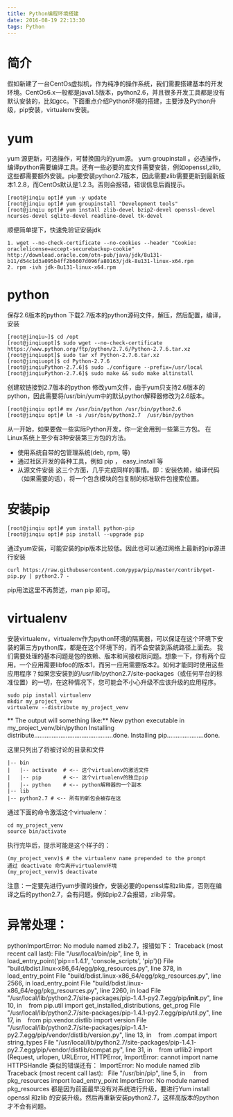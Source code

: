 ```yaml
---
title: Python编程环境搭建
date: 2016-08-19 22:13:30
tags: Python
---
```


# 简介  #
假如新建了一台CentOs虚拟机，作为纯净的操作系统，我们需要搭建基本的开发环境。CentOs6.x一般都是java1.5版本，python2.6，并且很多开发工具都是没有默认安装的，比如gcc。下面重点介绍Python环境的搭建，主要涉及Python升级，pip安装，virtualenv安装。
# yum #
yum 源更新，可选操作，可替换国内的yum源。
yum groupinstall 。必选操作，编译python需要编译工具。还有一些必要的库文件需要安装，例如openssl,zlib,这些都需要额外安装。pip要安装python2.7版本，因此需要zlib需要更新到最新版本1.2.8，而CentOs默认是1.2.3。否则会报错，错误信息后面提示。
```
[root@jinqiu opt]# yum -y update
[root@jinqiu opt]# yum groupinstall "Development tools"
[root@jinqiu opt]# yum install zlib-devel bzip2-devel openssl-devel ncurses-devel sqlite-devel readline-devel tk-devel
```
顺便简单提下，快速免验证安装jdk
```
1. wget --no-check-certificate --no-cookies --header "Cookie: oraclelicense=accept-securebackup-cookie" http://download.oracle.com/otn-pub/java/jdk/8u131-b11/d54c1d3a095b4ff2b6607d096fa80163/jdk-8u131-linux-x64.rpm  
2. rpm -ivh jdk-8u131-linux-x64.rpm
```
# python #
保存2.6版本的python
下载2.7版本的python源码文件，解压，然后配置，编译，安装
```
[root@jinqiu~]$ cd /opt
[root@jinqiuopt]$ sudo wget --no-check-certificate https://www.python.org/ftp/python/2.7.6/Python-2.7.6.tar.xz
[root@jinqiuopt]$ sudo tar xf Python-2.7.6.tar.xz 
[root@jinqiuopt]$ cd Python-2.7.6
[root@jinqiuPython-2.7.6]$ sudo ./configure --prefix=/usr/local
[root@jinqiuPython-2.7.6]$ sudo make && sudo make altinstall
```
创建软链接到2.7版本的python
修改yum文件，由于yum只支持2.6版本的python，因此需要将/usr/bin/yum中的默认python解释器修改为2.6版本。
```
[root@jinqiu opt]# mv /usr/bin/python /usr/bin/python2.6
[root@jinqiu opt]# ln -s /usr/bin/python2.7  /usr/bin/python
```

从一开始，如果要做一些实际Python开发，你一定会用到一些第三方包。
在Linux系统上至少有3种安装第三方包的方法。
* 使用系统自带的包管理系统(deb, rpm, 等)
* 通过社区开发的各种工具，例如 pip ， easy_install 等
* 从源文件安装
这三个方面，几乎完成同样的事情。即：安装依赖，编译代码（如果需要的话），将一个包含模块的包复制的标准软件包搜索位置。

# 安装pip #
```
[root@jinqiu opt]# yum install python-pip
[root@jinqiu opt]# pip install --upgrade pip
```
通过yum安装，可能安装的pip版本比较低。因此也可以通过网络上最新的pip源进行安装
```
curl https://raw.githubusercontent.com/pypa/pip/master/contrib/get-pip.py | python2.7 -
```
pip用法这里不再赘述，man pip 即可。

# virtualenv #
安装virtualenv，virtualenv作为python环境的隔离器，可以保证在这个环境下安装的第三方python库，都是在这个环境下的，而不会安装到系统路径上面去。
我们需要处理的基本问题是包的依赖、版本和间接权限问题。想象一下，你有两个应用，一个应用需要libfoo的版本1，而另一应用需要版本2。如何才能同时使用这些应用程序？如果您安装到的/usr/lib/python2.7/site-packages（或任何平台的标准位置）的一切，在这种情况下，您可能会不小心升级不应该升级的应用程序。
```
sudo pip install virtualenv
mkdir my_project_venv
virtualenv --distribute my_project_venv
```
** The output will something like:**
New python executable in my_project_venv/bin/python
Installing distribute.............................................done.
Installing pip.....................done.

这里只列出了将被讨论的目录和文件
```
|-- bin
|   |-- activate  # <-- 这个virtualenv的激活文件
|   |-- pip       # <-- 这个virtualenv的独立pip
|   |-- python    # <-- python解释器的一个副本
|-- lib
|-- python2.7 # <-- 所有的新包会被存在这
```
通过下面的命令激活这个virtualenv：
```
cd my_project_venv
source bin/activate
```
执行完毕后，提示可能是这个样子的：
```
(my_project_venv)$ # the virtualenv name prepended to the prompt
通过 deactivate 命令离开virtualenv环境
(my_project_venv)$ deactivate
```
注意：一定要先进行yum步骤的操作，安装必要的openssl库和zlib库，否则在编译之后的python2.7，会有问题。例如pip2.7会报错，zlib异常。

# 异常处理：
pythonImportError: No module named zlib2.7，报错如下：
Traceback (most recent call last):
File "/usr/local/bin/pip", line 9, in <module>
   load_entry_point('pip==1.4.1', 'console_scripts', 'pip')()
File "build/bdist.linux-x86_64/egg/pkg_resources.py", line 378, in load_entry_point
File "build/bdist.linux-x86_64/egg/pkg_resources.py", line 2566, in load_entry_point
File "build/bdist.linux-x86_64/egg/pkg_resources.py", line 2260, in load
File "/usr/local/lib/python2.7/site-packages/pip-1.4.1-py2.7.egg/pip/__init__.py", line 10, in <module>
   from pip.util import get_installed_distributions, get_prog
File "/usr/local/lib/python2.7/site-packages/pip-1.4.1-py2.7.egg/pip/util.py", line 17, in <module>
   from pip.vendor.distlib import version
File "/usr/local/lib/python2.7/site-packages/pip-1.4.1-py2.7.egg/pip/vendor/distlib/version.py", line 13, in <module>
   from .compat import string_types
File "/usr/local/lib/python2.7/site-packages/pip-1.4.1-py2.7.egg/pip/vendor/distlib/compat.py", line 31, in <module>
   from urllib2 import (Request, urlopen, URLError, HTTPError,
ImportError: cannot import name HTTPSHandle
类似的错误还有：
ImportError: No module named zlib
Traceback (most recent call last):
  File "/usr/bin/pip", line 5, in <module>
    from pkg_resources import load_entry_point
ImportError: No module named pkg_resources
都是因为前面最早没有对系统进行升级，要进行Yum install openssl 和zlib 的安装升级。然后再重新安装python2.7，这样高版本的python 才不会有问题。
